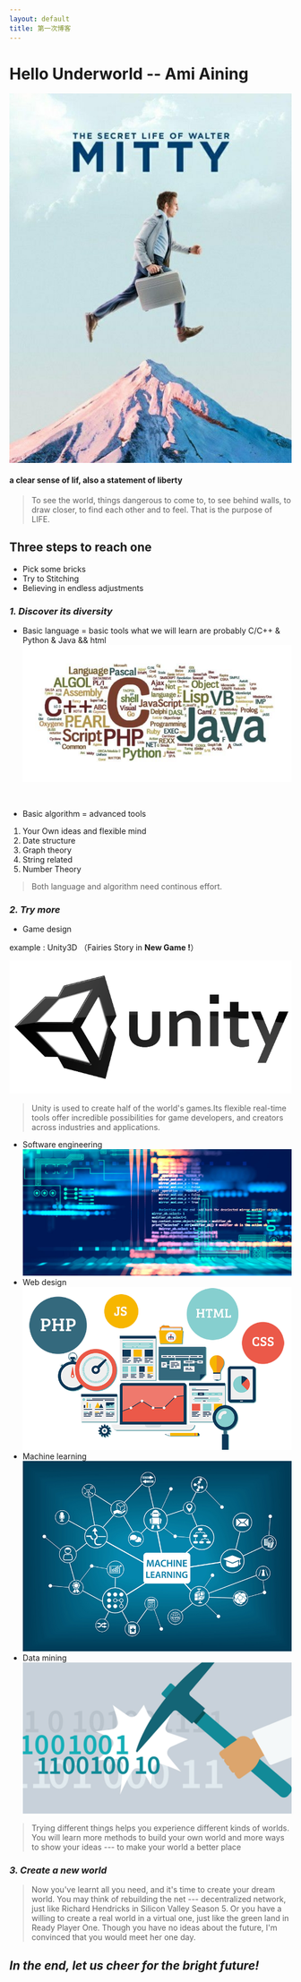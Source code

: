 ```yaml
---
layout: default
title: 第一次博客
---
```


# Hello Underworld -- Ami Aining
![day dream life]( https://raw.githubusercontent.com/zhangzhanbang/homework/gh-pages/images/day%20dream_.jpg)
#### a clear sense of lif, also a statement of liberty
> To see the world,
> things dangerous to come to, 
> to see behind walls, 
> to draw closer, 
> to find each other and to feel. 
> That is the purpose of LIFE. 

## **Three steps to reach one**
- Pick some bricks 
- Try to Stitching
- Believing in endless adjustments

### *1. Discover its diversity*
- Basic language = basic tools
   what we  will learn are probably C/C++ & Python & Java && html
 ![Language](https://raw.githubusercontent.com/zhangzhanbang/homework/gh-pages/images/language.jpg)
 </br>

- Basic algorithm = advanced tools
1. Your Own ideas and flexible mind
2. Date structure
3. Graph theory
4. String related
5. Number Theory

>Both language and algorithm need continous effort.

### *2. Try more*
- Game design

example : Unity3D  （Fairies Story in **New Game !**）

![](https://raw.githubusercontent.com/zhangzhanbang/homework/gh-pages/images/unity-avator.png)

> Unity is used to create half of the world's games.Its flexible real-time tools offer incredible possibilities for game developers, and creators across industries and applications. 

- Software engineering
![](https://raw.githubusercontent.com/zhangzhanbang/homework/gh-pages/images/software%20engineering.jpg)
- Web design
![](https://raw.githubusercontent.com/zhangzhanbang/homework/gh-pages/images/web-design.png)
- Machine learning
![](https://raw.githubusercontent.com/zhangzhanbang/homework/gh-pages/images/machine%20learning.jpg)
- Data mining
![](https://raw.githubusercontent.com/zhangzhanbang/homework/gh-pages/images/data-mining.jpg)

> Trying different things helps you experience different kinds of worlds.
> You will learn more methods to build your own world and more ways to show your ideas --- to make your world a better place

### *3. Create a new world*
> Now you've learnt all you need, and it's time to create your dream world.
> You may think of rebuilding the net --- decentralized network, just like Richard Hendricks in Silicon Valley Season 5.
> Or you have a willing to create a real world in a virtual one, just like the green land in Ready Player One.
> Though you have no ideas about the future, I'm convinced that you would meet her one day.

## ***In the end, let us cheer for the bright future!***
